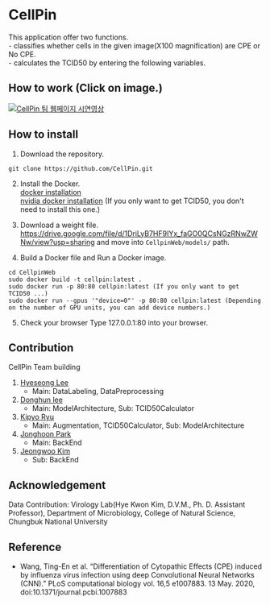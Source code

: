 # CellPin
This application offer two functions. <br/>
    - classifies whether cells in the given image(X100 magnification) are CPE or No CPE. <br/>
    - calculates the TCID50 by entering the following variables.

## How to work (Click on image.)
[![CellPin 팀 웹페이지 시연영상](https://img.youtube.com/vi/yzHPEwOc6MA/0.jpg)](https://youtu.be/yzHPEwOc6MA&t=0s)

## How to install
1. Download the repository.
```
git clone https://github.com/CellPin.git
```

2. Install the Docker. <br/>
[docker installation](https://docs.docker.com/engine/install/)  <br/>
[nvidia docker installation](https://docs.nvidia.com/datacenter/cloud-native/container-toolkit/install-guide.html) (If you only want to get TCID50, you don't need to install this one.)

3. Download a weight file. <br/>
https://drive.google.com/file/d/1DriLyB7HF9IYx_faGO0QCsNGzRNwZWNw/view?usp=sharing
and move into `CellpinWeb/models/` path.

4. Build a Docker file and Run a Docker image.
```
cd CellpinWeb
sudo docker build -t cellpin:latest . 
sudo docker run -p 80:80 cellpin:latest (If you only want to get TCID50 ...)
sudo docker run --gpus '"device=0"' -p 80:80 cellpin:latest (Depending on the number of GPU units, you can add device numbers.)
```

5. Check your browser
Type 127.0.0.1:80 into your browser.


## Contribution
CellPin Team building
1. [Hyeseong Lee](https://github.com/orgs/CellPin/people/gotjd709)
    - Main: DataLabeling, DataPreprocessing
2. [Donghun lee](https://github.com/orgs/CellPin/people/Soah-1994)
    - Main: ModelArchitecture, Sub: TCID50Calculator
3. [Kipyo Ryu](https://github.com/orgs/CellPin/people/fbrlvy87)
    - Main: Augmentation, TCID50Calculator, Sub: ModelArchitecture
4. [Jonghoon Park](https://github.com/orgs/CellPin/people/Zion-J-Park)
    - Main: BackEnd
5. [Jeongwoo Kim](https://github.com/orgs/CellPin/people/mochafreddo)
    - Sub: BackEnd

## Acknowledgement
Data Contribution: Virology Lab(Hye Kwon Kim, D.V.M., Ph. D. Assistant Professor), Department of Microbiology, College of Natural Science, Chungbuk National University

## Reference
- Wang, Ting-En et al. “Differentiation of Cytopathic Effects (CPE) induced by influenza virus infection using deep Convolutional Neural Networks (CNN).” PLoS computational biology vol. 16,5 e1007883. 13 May. 2020, doi:10.1371/journal.pcbi.1007883

